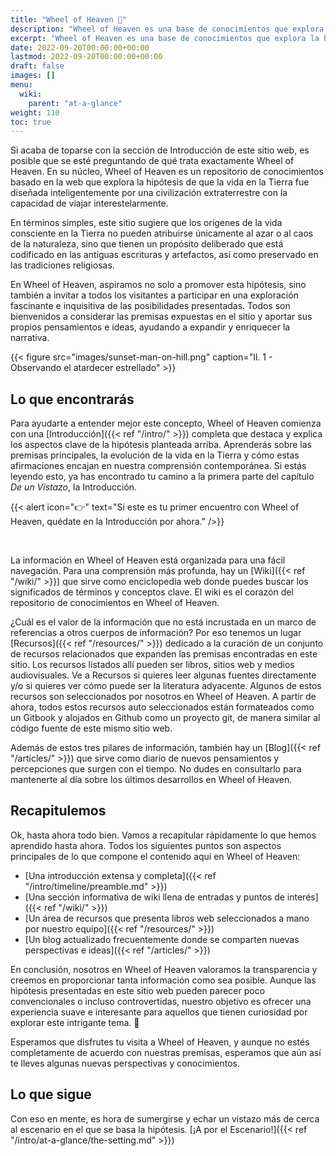 ```yaml
---
title: "Wheel of Heaven 🌌"
description: "Wheel of Heaven es una base de conocimientos que explora la hipótesis de trabajo de que la vida en la Tierra fue diseñada inteligentemente por una civilización extraterrestre, los llamados Elohim."
excerpt: "Wheel of Heaven es una base de conocimientos que explora la hipótesis de trabajo de que la vida en la Tierra fue diseñada inteligentemente por una civilización extraterrestre, los llamados Elohim."
date: 2022-09-20T00:00:00+00:00
lastmod: 2022-09-20T00:00:00+00:00
draft: false
images: []
menu:
  wiki:
    parent: "at-a-glance"
weight: 110
toc: true
---
```


Si acaba de toparse con la sección de Introducción de este sitio web, es posible que se esté preguntando de qué trata exactamente Wheel of Heaven. En su núcleo, Wheel of Heaven es un repositorio de conocimientos basado en la web que explora la hipótesis de que la vida en la Tierra fue diseñada inteligentemente por una civilización extraterrestre con la capacidad de viajar interestelarmente.

En términos simples, este sitio sugiere que los orígenes de la vida consciente en la Tierra no pueden atribuirse únicamente al azar o al caos de la naturaleza, sino que tienen un propósito deliberado que está codificado en las antiguas escrituras y artefactos, así como preservado en las tradiciones religiosas.

En Wheel of Heaven, aspiramos no solo a promover esta hipótesis, sino también a invitar a todos los visitantes a participar en una exploración fascinante e inquisitiva de las posibilidades presentadas. Todos son bienvenidos a considerar las premisas expuestas en el sitio y aportar sus propios pensamientos e ideas, ayudando a expandir y enriquecer la narrativa.

{{< figure src="images/sunset-man-on-hill.png" caption="Il. 1 - Observando el atardecer estrellado" >}}

## Lo que encontrarás

Para ayudarte a entender mejor este concepto, Wheel of Heaven comienza con una [Introducción]({{< ref "/intro/" >}}) completa que destaca y explica los aspectos clave de la hipótesis planteada arriba. Aprenderás sobre las premisas principales, la evolución de la vida en la Tierra y cómo estas afirmaciones encajan en nuestra comprensión contemporánea. Si estás leyendo esto, ya has encontrado tu camino a la primera parte del capítulo _De un Vistazo_, la Introducción.

{{< alert icon="👉" text="Si este es tu primer encuentro con Wheel of Heaven, quédate en la Introducción por ahora." />}}

<br>

La información en Wheel of Heaven está organizada para una fácil navegación. Para una comprensión más profunda, hay un [Wiki]({{< ref "/wiki/" >}}) que sirve como enciclopedia web donde puedes buscar los significados de términos y conceptos clave. El wiki es el corazón del repositorio de conocimientos en Wheel of Heaven.

¿Cuál es el valor de la información que no está incrustada en un marco de referencias a otros cuerpos de información? Por eso tenemos un lugar [Recursos]({{< ref "/resources/" >}}) dedicado a la curación de un conjunto de recursos relacionados que expanden las premisas encontradas en este sitio. Los recursos listados allí pueden ser libros, sitios web y medios audiovisuales. Ve a Recursos si quieres leer algunas fuentes directamente y/o si quieres ver cómo puede ser la literatura adyacente. Algunos de estos recursos son seleccionados por nosotros en Wheel of Heaven. A partir de ahora, todos estos recursos auto seleccionados están formateados como un Gitbook y alojados en Github como un proyecto git, de manera similar al código fuente de este mismo sitio web.

Además de estos tres pilares de información, también hay un [Blog]({{< ref "/articles/" >}}) que sirve como diario de nuevos pensamientos y percepciones que surgen con el tiempo. No dudes en consultarlo para mantenerte al día sobre los últimos desarrollos en Wheel of Heaven.

## Recapitulemos

Ok, hasta ahora todo bien. Vamos a recapitular rápidamente lo que hemos aprendido hasta ahora. Todos los siguientes puntos son aspectos principales de lo que compone el contenido aquí en Wheel of Heaven:

- [Una introducción extensa y completa]({{< ref "/intro/timeline/preamble.md" >}})
- [Una sección informativa de wiki llena de entradas y puntos de interés]({{< ref "/wiki/" >}})
- [Un área de recursos que presenta libros web seleccionados a mano por nuestro equipo]({{< ref "/resources/" >}})
- [Un blog actualizado frecuentemente donde se comparten nuevas perspectivas e ideas]({{< ref "/articles/" >}})

En conclusión, nosotros en Wheel of Heaven valoramos la transparencia y creemos en proporcionar tanta información como sea posible. Aunque las hipótesis presentadas en este sitio web pueden parecer poco convencionales o incluso controvertidas, nuestro objetivo es ofrecer una experiencia suave e interesante para aquellos que tienen curiosidad por explorar este intrigante tema. 🙏

Esperamos que disfrutes tu visita a Wheel of Heaven, y aunque no estés completamente de acuerdo con nuestras premisas, esperamos que aún así te lleves algunas nuevas perspectivas y conocimientos.

## Lo que sigue

Con eso en mente, es hora de sumergirse y echar un vistazo más de cerca al escenario en el que se basa la hipótesis. [¡A por el Escenario!]({{< ref "/intro/at-a-glance/the-setting.md" >}})
